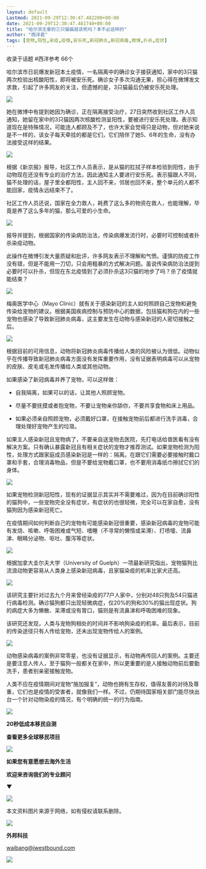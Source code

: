 ```yaml
---
layout: default
Lastmod: 2021-09-29T12:30:47.482200+00:00
date: 2021-09-29T12:30:47.481740+00:00
title: "哈尔滨无辜的三只猫猫就该死吗？本不必这样的"
author: "西洋君"
tags: [宠物,阳性,染疫,疫情,安乐死,新冠肺炎,新冠病毒,微博,扑杀,症状]
---
```


收录于话题 #西洋参考 66个

哈尔滨市日前爆发新冠本土疫情，一名隔离中的确诊女子接获通知，家中的3只猫两次检验出核酸阳性，即将被安乐死。确诊女子多次沟通无果，担心得在微博发文求救，引起了许多网友的关注，但遗憾的是，3只猫最后仍被安乐死处理。

![](https://images.weserv.nl/?url=https%3A//mmbiz.qpic.cn/mmbiz_png/FDnwqoicX7foexoictPztSHV3PyyOjxUfmYmx8CBVZzcU2YKibDAaNSNNJM9jG3xDib2sfEKxEtQboz5CWeGaukadA/640%3Fwx_fmt%3Dpng)

她在微博中有提到她因为确诊，正在隔离接受治疗，27日突然收到社区工作人员通知，她留在家中的3只猫因两次核酸检测呈阳性，要被进行安乐死处理。表示知道现在是特殊情况，可能连人都顾及不了，也许大家会觉得只是动物，但对她来说是不一样的，该女子每天牵挂的都是它们，它们陪伴了她5、6年的生命，没有办法接受这样的结果。

![](https://images.weserv.nl/?url=https%3A//mmbiz.qpic.cn/mmbiz_png/FDnwqoicX7foexoictPztSHV3PyyOjxUfmLALm0ZQHibtUlNTCSQtuTdwTC3icmibZ7KNf6n9Y70Tf4HRgXHp4tDMvQ/640%3Fwx_fmt%3Dpng)

根据《新京报》报导，社区工作人员表示，是从猫的肛拭子样本检验到阳性，由于动物现在还没有专业的治疗方法，因此通知主人要进行安乐死。表示猫跟人不同，猫不处理的话，屋子里全都阳性，主人回不来，邻居也回不来，整个单元的人都不能回家，疫情永远结束不了。

社区工作人员还说，国家在全力救人，耗费了这么多的物资在救人，也能理解，毕竟是养了这么多年的猫，那么可爱的小生命。

![](https://images.weserv.nl/?url=https%3A//mmbiz.qpic.cn/mmbiz_png/FDnwqoicX7foexoictPztSHV3PyyOjxUfmg7bozuAIBvahickWEJ8QicSeaNJQEnib27Vy7RYv1qMl7AvXRfqS6bXuQ/640%3Fwx_fmt%3Dpng)

报导并提到，根据国家的传染病防治法，传染病爆发流行时，必要时可控制或者扑杀染疫动物。

此操作在微博引发大量质疑和批评，许多网友表示不理解和气愤。谨慎的防疫工作没有错，但是不能用一刀切，只会用粗暴的方式解决问题。虽说传染病防治法提到必要时可以扑杀，但现在东北疫情到了必须扑杀这3只猫的地步了吗？杀了疫情就能结束？

![](https://images.weserv.nl/?url=https%3A//mmbiz.qpic.cn/mmbiz_png/FDnwqoicX7foexoictPztSHV3PyyOjxUfmYrzCqGEdj3tjib7tATQelniaicyQvicytPTBgicaGDG8Bp45o68nmqEChPg/640%3Fwx_fmt%3Dpng)

梅奥医学中心（Mayo Clinic）就有关于感染新冠的主人如何照顾自己宠物和避免传染给宠物的建议。根据美国疾病控制与预防中心的数据，包括猫和狗在内的一些宠物也感染了导致新冠肺炎病毒，这主要发生在动物与感染新冠的人密切接触之后。

![](https://images.weserv.nl/?url=https%3A//mmbiz.qpic.cn/mmbiz_jpg/FDnwqoicX7foexoictPztSHV3PyyOjxUfmPn2trjugf6Vj3Og4tZCjQdwQOc8p4AxYazkc5BknyYyGuScicJ9micZA/640%3Fwx_fmt%3Djpeg)

根据目前的可用信息，动物将新冠肺炎病毒传播给人类的风险被认为很低。动物似乎在传播导致新冠肺炎病毒方面没有发挥重要作用，没有证据表明病毒可以从宠物的皮肤、皮毛或毛发传播给人类或其他动物。

如果感染了新冠病毒并养了宠物，可以这样做：

*   自我隔离，如果可以的话，让其他人照顾宠物。
    
*   尽量不要抚摸或者抱宠物，不要让宠物亲你舔你，不要共享食物和床上用品。
    
*   如果必须亲自照顾宠物，必须戴好口罩，在接触宠物前后都进行洗手消毒，合理处理好宠物产生的垃圾。
    

如果主人感染新冠且宠物病了，不要亲自送宠物去医院，先打电话给兽医看有没有解决方案。只有确认暴露新冠且有相关症状的宠物才推荐测试。如果宠物检测为阳性，处理方式跟家庭成员感染新冠是一样的：隔离。在跟它们需要必要接触时戴口罩和手套，合理消毒物品，但是不要给宠物戴口罩，也不要用消毒纸巾擦拭它们的身体。

![](https://images.weserv.nl/?url=https%3A//mmbiz.qpic.cn/mmbiz_png/FDnwqoicX7foexoictPztSHV3PyyOjxUfmPdY6Ic1N82JibXicmDH90EIDEv3oTc60S8ezW3MhiaNlWDAo6F0rYBmeQ/640%3Fwx_fmt%3Dpng)

  
如果宠物检测新冠阳性，现有的证据显示其实并不需要难过，因为在目前确诊阳性的猫狗中，一些宠物完全没有症状，有症状的也很轻微，完全可以在家自愈，没有猫狗因为感染新冠死亡。  

在疫情期间如何判断自己的宠物有可能感染新冠很重要，感染新冠病毒的宠物可能有发烧、咳嗽、呼吸困难或气短、嗜睡（不寻常的懒惰或呆滞）、打喷嚏、流鼻涕、眼睛分泌物、呕吐、腹泻等症状。

![](https://images.weserv.nl/?url=https%3A//mmbiz.qpic.cn/mmbiz_png/FDnwqoicX7foexoictPztSHV3PyyOjxUfmQxFY5bGd7OYZ2dzeLwAyFhY0xK7RibbSaSGSvgnnjBVxIr4cKfVcCkA/640%3Fwx_fmt%3Dpng)

根据加拿大圭尔夫大学（University of Guelph）一项最新研究指出，宠物猫狗比流浪动物更容易从人类身上感染新冠病毒，且家猫染疫的机率比家犬还高。

![](https://images.weserv.nl/?url=https%3A//mmbiz.qpic.cn/mmbiz_png/FDnwqoicX7foexoictPztSHV3PyyOjxUfmNYrextXhJaAGuubAx7Su0LASgs7QwDksdCx8DMxwN8VnKnmQ9C0LHQ/640%3Fwx_fmt%3Dpng)

该研究主要针对过去九个月来曾经染疫的77户人家中，分别对48只狗及54只猫进行病毒检测。确诊猫狗都只出现轻微病症，仅20%的狗和30%的猫出现症状。狗的病症大多为懒散、呆滞或没有胃口，猫则是有流鼻涕和呼吸困难的现象。

该研究还发现，人类与宠物狗相处的时间并不影响狗染疫的机率。最后表示，目前的传染途径只有人传给宠物，还未出现宠物传给人的案例。

![](https://images.weserv.nl/?url=https%3A//mmbiz.qpic.cn/mmbiz_png/FDnwqoicX7foexoictPztSHV3PyyOjxUfmqPiccUDASxTG10nzLaibBMS79UlibSqoa5Xgy0RTpFV62dyiaiabqvXOTqw/640%3Fwx_fmt%3Dpng)

动物感染病毒的案例非常零星，也没有证据显示，有动物再传回人的案例。主要还是要注意人传人，至于猫狗一般都关在家中，所以更重要的是人接触动物前后要勤洗手，患者别亲密接触宠物。

人类不应在疫情期间对宠物“施加报复”，动物也拥有生存权，值得友善的对待及尊重，它们也是疫情的受害者，就像我们一样。不过，仍期待国家相关部门能尽快出台一个针对动物染疫的情况，有个明确的统一的行为指南。  

![](https://images.weserv.nl/?url=https%3A//mmbiz.qpic.cn/mmbiz_gif/FDnwqoicX7fpfWlMxK2exa1SEYRLDN0t1jMflfEpYIVbdckjBcGjAsVxmbMzibcJUd9QXAS6X5nmgIr97MlccJvw/640%3Fwx_fmt%3Dgif)

**20秒低成本移民自测**

**查看更多全球移民项目**

![](https://images.weserv.nl/?url=https%3A//mmbiz.qpic.cn/mmbiz_png/FDnwqoicX7fqA1xhE2ffLdOs6NKznCSHjfo6jUCThibIW5meVUqwb9Uwp4q6gib56lKB4ovaSuvptxXuNAPczeSAA/640%3Fwx_fmt%3Dpng)  

**如果您有意愿想去海外生活**

**欢迎来咨询我们的专业顾问**

**▼**

![](https://images.weserv.nl/?url=https%3A//mmbiz.qpic.cn/mmbiz_png/FDnwqoicX7fqic8M0xxIbDdbqHxKIFPAzjwdOz10icmUPSiaDH0ibS9UQS7OI0reRD8jOxeRibf3v7ib7klRvAIulNKeQ/640%3Fwx_fmt%3Dpng)

本文资料图片来源于网络，如有侵权请联系删除。

![](https://images.weserv.nl/?url=https%3A//mmbiz.qpic.cn/mmbiz_png/FDnwqoicX7frjgxwlmy9CUzJd89Wmo0fIbAHZiaHRLYPq8ZibzUPswvryBibHib4eLTsQ4DQpV8QFugicp1M8VmIVKJA/640%3Fwx_fmt%3Dpng)  

**外邦科技**

waibang@iwestbound.com

  

![](https://images.weserv.nl/?url=https%3A//mmbiz.qpic.cn/mmbiz_gif/HSDicO3w0sexETTMjdbb8gdIzlhCnHZK53F1l7ich6363icMrCrkQtgED6qGN2MYrhCAZsf3Xoz9rQREmtnASOQEw/640%3Fwx_fmt%3Dgif)

